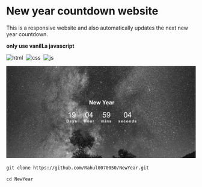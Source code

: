 # New year countdown website

This is a responsive website and also automatically updates the next new year countdown. 

**only use vanilLa javascript**

![html](https://img.shields.io/badge/HTML5-E34F26?style=for-the-badge&logo=html5&logoColor=white)&nbsp;
![css](https://img.shields.io/badge/CSS3-1572B6?style=for-the-badge&logo=css3&logoColor=white)&nbsp;
![js](https://img.shields.io/badge/JavaScript-323330?style=for-the-badge&logo=javascript&logoColor=F7DF1E)&nbsp;

![main image](public/images/main-image.png)

```git
git clone https://github.com/Rahul0070050/NewYear.git
```

```git
cd NewYear
```
